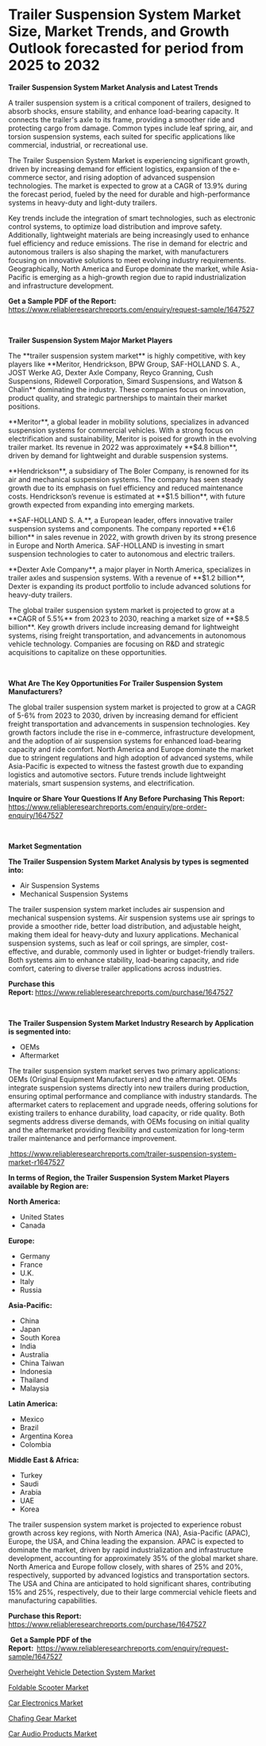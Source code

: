 <p><h1>Trailer Suspension System Market Size, Market Trends, and Growth Outlook forecasted for period from 2025 to 2032</h1></p><p><strong>Trailer Suspension System Market Analysis and Latest Trends</strong></p>
<p><p>A trailer suspension system is a critical component of trailers, designed to absorb shocks, ensure stability, and enhance load-bearing capacity. It connects the trailer's axle to its frame, providing a smoother ride and protecting cargo from damage. Common types include leaf spring, air, and torsion suspension systems, each suited for specific applications like commercial, industrial, or recreational use.</p><p>The Trailer Suspension System Market is experiencing significant growth, driven by increasing demand for efficient logistics, expansion of the e-commerce sector, and rising adoption of advanced suspension technologies. The market is expected to grow at a CAGR of 13.9% during the forecast period, fueled by the need for durable and high-performance systems in heavy-duty and light-duty trailers.</p><p>Key trends include the integration of smart technologies, such as electronic control systems, to optimize load distribution and improve safety. Additionally, lightweight materials are being increasingly used to enhance fuel efficiency and reduce emissions. The rise in demand for electric and autonomous trailers is also shaping the market, with manufacturers focusing on innovative solutions to meet evolving industry requirements. Geographically, North America and Europe dominate the market, while Asia-Pacific is emerging as a high-growth region due to rapid industrialization and infrastructure development.</p></p>
<p><strong>Get a Sample PDF of the Report:&nbsp;</strong> <a href="https://www.reliableresearchreports.com/enquiry/request-sample/1647527?utm_campaign=36&utm_medium=2&utm_source=Github&utm_content=ia&utm_term=22012025&utm_id=trailer-suspension-system">https://www.reliableresearchreports.com/enquiry/request-sample/1647527</a></p>
<p>&nbsp;</p>
<p><strong>Trailer Suspension System Major Market Players</strong></p>
<p><p>The **trailer suspension system market** is highly competitive, with key players like **Meritor, Hendrickson, BPW Group, SAF-HOLLAND S. A., JOST Werke AG, Dexter Axle Company, Reyco Granning, Cush Suspensions, Ridewell Corporation, Simard Suspensions, and Watson & Chalin** dominating the industry. These companies focus on innovation, product quality, and strategic partnerships to maintain their market positions.</p><p>**Meritor**, a global leader in mobility solutions, specializes in advanced suspension systems for commercial vehicles. With a strong focus on electrification and sustainability, Meritor is poised for growth in the evolving trailer market. Its revenue in 2022 was approximately **$4.8 billion**, driven by demand for lightweight and durable suspension systems.</p><p>**Hendrickson**, a subsidiary of The Boler Company, is renowned for its air and mechanical suspension systems. The company has seen steady growth due to its emphasis on fuel efficiency and reduced maintenance costs. Hendrickson’s revenue is estimated at **$1.5 billion**, with future growth expected from expanding into emerging markets.</p><p>**SAF-HOLLAND S. A.**, a European leader, offers innovative trailer suspension systems and components. The company reported **€1.6 billion** in sales revenue in 2022, with growth driven by its strong presence in Europe and North America. SAF-HOLLAND is investing in smart suspension technologies to cater to autonomous and electric trailers.</p><p>**Dexter Axle Company**, a major player in North America, specializes in trailer axles and suspension systems. With a revenue of **$1.2 billion**, Dexter is expanding its product portfolio to include advanced solutions for heavy-duty trailers.</p><p>The global trailer suspension system market is projected to grow at a **CAGR of 5.5%** from 2023 to 2030, reaching a market size of **$8.5 billion**. Key growth drivers include increasing demand for lightweight systems, rising freight transportation, and advancements in autonomous vehicle technology. Companies are focusing on R&D and strategic acquisitions to capitalize on these opportunities.</p></p>
<p>&nbsp;</p>
<p><strong>What Are The Key Opportunities For Trailer Suspension System Manufacturers?</strong></p>
<p><p>The global trailer suspension system market is projected to grow at a CAGR of 5-6% from 2023 to 2030, driven by increasing demand for efficient freight transportation and advancements in suspension technologies. Key growth factors include the rise in e-commerce, infrastructure development, and the adoption of air suspension systems for enhanced load-bearing capacity and ride comfort. North America and Europe dominate the market due to stringent regulations and high adoption of advanced systems, while Asia-Pacific is expected to witness the fastest growth due to expanding logistics and automotive sectors. Future trends include lightweight materials, smart suspension systems, and electrification.</p></p>
<p><strong>Inquire or Share Your Questions If Any Before Purchasing This Report:</strong> <a href="https://www.reliableresearchreports.com/enquiry/pre-order-enquiry/1647527?utm_campaign=36&utm_medium=2&utm_source=Github&utm_content=ia&utm_term=22012025&utm_id=trailer-suspension-system">https://www.reliableresearchreports.com/enquiry/pre-order-enquiry/1647527</a></p>
<p>&nbsp;</p>
<p><strong>Market Segmentation</strong></p>
<p><strong>The Trailer Suspension System Market Analysis by types is segmented into:</strong></p>
<p><ul><li>Air Suspension Systems</li><li>Mechanical Suspension Systems</li></ul></p>
<p><p>The trailer suspension system market includes air suspension and mechanical suspension systems. Air suspension systems use air springs to provide a smoother ride, better load distribution, and adjustable height, making them ideal for heavy-duty and luxury applications. Mechanical suspension systems, such as leaf or coil springs, are simpler, cost-effective, and durable, commonly used in lighter or budget-friendly trailers. Both systems aim to enhance stability, load-bearing capacity, and ride comfort, catering to diverse trailer applications across industries.</p></p>
<p><strong>Purchase this Report:&nbsp;</strong><a href="https://www.reliableresearchreports.com/purchase/1647527?utm_campaign=36&utm_medium=2&utm_source=Github&utm_content=ia&utm_term=22012025&utm_id=trailer-suspension-system">https://www.reliableresearchreports.com/purchase/1647527</a></p>
<p>&nbsp;</p>
<p><strong>The Trailer Suspension System Market Industry Research by Application is segmented into:</strong></p>
<p><ul><li>OEMs</li><li>Aftermarket</li></ul></p>
<p><p>The trailer suspension system market serves two primary applications: OEMs (Original Equipment Manufacturers) and the aftermarket. OEMs integrate suspension systems directly into new trailers during production, ensuring optimal performance and compliance with industry standards. The aftermarket caters to replacement and upgrade needs, offering solutions for existing trailers to enhance durability, load capacity, or ride quality. Both segments address diverse demands, with OEMs focusing on initial quality and the aftermarket providing flexibility and customization for long-term trailer maintenance and performance improvement.</p></p>
<p><a href="https://www.reliableresearchreports.com/trailer-suspension-system-market-r1647527?utm_campaign=36&utm_medium=2&utm_source=Github&utm_content=ia&utm_term=22012025&utm_id=trailer-suspension-system">&nbsp;https://www.reliableresearchreports.com/trailer-suspension-system-market-r1647527</a></p>
<p><strong>In terms of Region, the Trailer Suspension System Market Players available by Region are:</strong></p>
<p>
    <p> <strong> North America: </strong>
        <ul>
            <li>United States</li>
            <li>Canada</li>
        </ul>
        </p> 
    <p> <strong> Europe: </strong>
        <ul>
            <li>Germany</li>
            <li>France</li>
            <li>U.K.</li>
            <li>Italy</li>
            <li>Russia</li>
        </ul>
        </p> 
    <p> <strong> Asia-Pacific: </strong>
        <ul>
            <li>China</li>
            <li>Japan</li>
            <li>South Korea</li>
            <li>India</li>
            <li>Australia</li>
            <li>China Taiwan</li>
            <li>Indonesia</li>
            <li>Thailand</li>
            <li>Malaysia</li>
        </ul>
        </p> 
    <p> <strong> Latin America: </strong>
        <ul>
            <li>Mexico</li>
            <li>Brazil</li>
            <li>Argentina Korea</li>
            <li>Colombia</li>
        </ul>
        </p> 
    <p> <strong> Middle East & Africa: </strong>
        <ul>
            <li>Turkey</li>
            <li>Saudi</li>
            <li>Arabia</li>
            <li>UAE</li>
            <li>Korea</li>
        </ul>
    </p>
    </p>
<p><p>The trailer suspension system market is projected to experience robust growth across key regions, with North America (NA), Asia-Pacific (APAC), Europe, the USA, and China leading the expansion. APAC is expected to dominate the market, driven by rapid industrialization and infrastructure development, accounting for approximately 35% of the global market share. North America and Europe follow closely, with shares of 25% and 20%, respectively, supported by advanced logistics and transportation sectors. The USA and China are anticipated to hold significant shares, contributing 15% and 25%, respectively, due to their large commercial vehicle fleets and manufacturing capabilities.</p></p>
<p><strong>Purchase this Report: </strong><a href="https://www.reliableresearchreports.com/purchase/1647527?utm_campaign=36&utm_medium=2&utm_source=Github&utm_content=ia&utm_term=22012025&utm_id=trailer-suspension-system">https://www.reliableresearchreports.com/purchase/1647527</a></p>
<p>&nbsp;<strong>Get a Sample PDF of the Report:&nbsp;&nbsp;</strong><a href="https://www.reliableresearchreports.com/enquiry/request-sample/1647527?utm_campaign=36&utm_medium=2&utm_source=Github&utm_content=ia&utm_term=22012025&utm_id=trailer-suspension-system">https://www.reliableresearchreports.com/enquiry/request-sample/1647527</a></p>
<p><strong></strong></p>
<p><p><a href="https://github.com/AngelaWalsh696/Market-Research-Report-List-1/blob/main/overheight-vehicle-detection-system-market.md?utm_campaign=36&utm_medium=2&utm_source=Github&utm_content=ia&utm_term=22012025&utm_id=trailer-suspension-system">Overheight Vehicle Detection System Market</a></p><p><a href="https://github.com/tamvrosiya/Market-Research-Report-List-6/blob/main/foldable-scooter-market.md?utm_campaign=36&utm_medium=2&utm_source=Github&utm_content=ia&utm_term=22012025&utm_id=trailer-suspension-system">Foldable Scooter Market</a></p><p><a href="https://github.com/SanjidaKhan901/Market-Research-Report-List-1/blob/main/car-electronics-market.md?utm_campaign=36&utm_medium=2&utm_source=Github&utm_content=ia&utm_term=22012025&utm_id=trailer-suspension-system">Car Electronics Market</a></p><p><a href="https://github.com/cheryjhonson/Market-Research-Report-List-1/blob/main/chafing-gear-market.md?utm_campaign=36&utm_medium=2&utm_source=Github&utm_content=ia&utm_term=22012025&utm_id=trailer-suspension-system">Chafing Gear Market</a></p><p><a href="https://github.com/dierdrecrichton210/Market-Research-Report-List-1/blob/main/car-audio-products-market.md?utm_campaign=36&utm_medium=2&utm_source=Github&utm_content=ia&utm_term=22012025&utm_id=trailer-suspension-system">Car Audio Products Market</a></p></p>